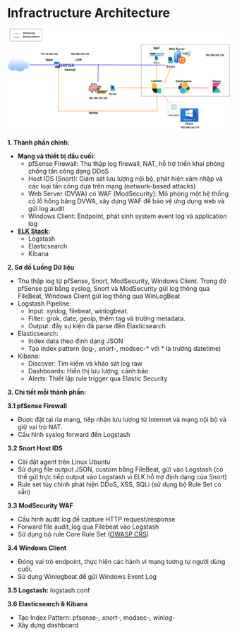 # Infractructure Architecture

![Sơ đồ kiến trúc](../media/network_topology.png)

**1. Thành phần chính**:
- **Mạng và thiết bị đầu cuối:**
  - pfSense Firewall: Thu thập log firewall, NAT, hỗ trợ triển khai phòng chống tấn công dạng DDoS
  - Host IDS (Snort): Giám sát lưu lượng nội bộ, phát hiện xâm nhập và các loại tấn công dựa trên mạng (network-based attacks)
  - Web Server (DVWA) có WAF (ModSecurity): Mô phỏng một hệ thống có lỗ hổng bằng DVWA, xây dựng WAF để bảo vệ ứng dụng web và gửi log audit
  - Windows Client: Endpoint, phát sinh system event log và application log
- **[ELK Stack](README.MD):**
  - Logstash
  - Elasticsearch
  - Kibana

**2. Sơ đồ Luồng Dữ liệu**
- Thu thập log từ pfSense, Snort, ModSecurity, Windows Client. Trong đó pfSense gửi bằng syslog, Snort và ModSecurity gửi log thông qua FileBeat, Windows Client gửi log thông qua WinLogBeat
- Logstash Pipeline:
  - Input: syslog, filebeat, winlogbeat.
  - Filter: grok, date, geoip, thêm tag và trường metadata.
  - Output: đẩy sự kiện đã parse đến Elasticsearch.
- Elasticsearch:
  - Index data theo định dạng JSON
  - Tạo index pattern (log-*, snort-*, modsec-* với * là trường datetime)
- Kibana:
  - Discover: Tìm kiếm và khảo sát log raw
  - Dashboards: Hiển thị lưu lượng, cảnh báo
  - Alerts: Thiết lập rule trigger qua Elastic Security

**3. Chi tiết mỗi thành phần:**

**3.1 pfSense Firewall**
  - Được đặt tại rìa mạng, tiếp nhận lưu lượng từ Internet và mạng nội bộ và giữ vai trò NAT.
  - Cấu hình syslog forward đến Logstash

**3.2 Snort Host IDS**
  - Cài đặt agent trên Linux Ubuntu
  - Sử dụng file output JSON, custom bằng FileBeat, gửi vào Logstash (có thể gửi trực tiếp output vào Logstash vì ELK hỗ trợ định dạng của Snort)
  - Rule set tùy chỉnh phát hiện DDoS, XSS, SQLi (sử dụng bộ Rule Set có sẵn)
    
**3.3 ModSecurity WAF**
  - Cấu hình audit log để capture HTTP request/response
  - Forward file audit_log qua Filebeat vào Logstash
  - Sử dụng bộ rule Core Rule Set ([OWASP CRS](https://github.com/coreruleset/coreruleset))
    
**3.4 Windows Client**
  - Đóng vai trò endpoint, thực hiện các hành vi mạng tương tự người dùng cuối. 
  - Sử dụng Winlogbeat để gửi Windows Event Log
    
**3.5 Logstash:** logstash.conf

**3.6 Elasticsearch & Kibana**
  - Tạo Index Pattern: pfsense-*, snort-*, modsec-*, winlog-*
  - Xây dựng dashboard

   

  
